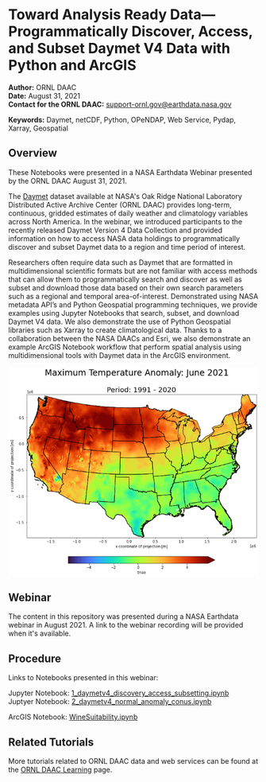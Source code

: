 # Toward Analysis Ready Data—Programmatically Discover, Access, and Subset Daymet V4 Data with Python and ArcGIS

**Author:** ORNL DAAC       
**Date:** August 31, 2021       
**Contact for the ORNL DAAC:** support-ornl.gov@earthdata.nasa.gov       

**Keywords:** Daymet, netCDF, Python, OPeNDAP, Web Service, Pydap, Xarray, Geospatial       

## Overview       
These Notebooks were presented in a NASA Earthdata Webinar presented by the ORNL DAAC August 31, 2021.

The [Daymet](https://daymet.ornl.gov/) dataset available at NASA's Oak Ridge National Laboratory Distributed Active Archive Center (ORNL DAAC) provides long-term, continuous, gridded estimates of daily weather and climatology variables across North America. In the webinar, we introduced participants to the recently released Daymet Version 4 Data Collection and provided information on how to access NASA data holdings to programmatically discover and subset Daymet data to a region and time period of interest.

Researchers often require data such as Daymet that are formatted in multidimensional scientific formats but are not familiar with access methods that can allow them to programmatically search and discover as well as subset and download those data based on their own search parameters such as a regional and temporal area-of-interest. Demonstrated using NASA metadata API’s and Python Geospatial programming techniques, we provide examples using Jupyter Notebooks that search, subset, and download Daymet V4 data. We also demonstrate the use of Python Geospatial libraries such as Xarray to create climatological data. Thanks to a collaboration between the NASA DAACs and Esri, we also demonstrate an example ArcGIS Notebook workflow that perform spatial analysis using multidimensional tools with Daymet data in the ArcGIS environment.

<img src="images\JuneAnomaly_saveas.PNG" width="750" style="display:block;margin-left: auto; margin-right:auto;">

## Webinar
The content in this repository was presented during a NASA Earthdata webinar in August 2021. A link to the webinar recording will be provided when it's available.

## Procedure

Links to Notebooks presented in this webinar:

Jupyter Notebook: [1_daymetv4_discovery_access_subsetting.ipynb](1_daymetv4_discovery_access_subsetting.ipynb)     
Juptyer Notebook: [2_daymetv4_normal_anomaly_conus.ipynb](2_daymetv4_normal_anomaly_conus.ipynb)

ArcGIS Notebook:  [WineSuitability.ipynb](WineSuitability.ipynb)

## Related Tutorials
More tutorials related to ORNL DAAC data and web services can be found at the [ORNL DAAC Learning](https://daac.ornl.gov/resources/learning/) page.
